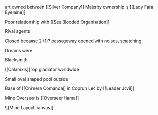art owned between [[Silver Company]]
Majority ownership is [[Lady Fara Eyelaine]]

Poor relationship with [[Sea Blooded Organisation]]

Rival agents

Closed because 2 (1)? passageway opened with noises, scratching

Dreams were 




Blacksmith 

[[Calamxis]] top gladiator worldwide



Small oval shaped pool outside

Base of [[Chimera Comanda]] in Coprun
Led by [[Leader Jovil]]


Mine Overseer is [[Overseer Hama]]


![[Mine Layout.canvas]]